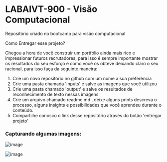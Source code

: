 # LABAIVT-900 - Visão Computacional
Repositório criado no bootcamp para visão computacional


Como Entregar esse projeto?

Chegou a hora de você construir um portfólio ainda mais rico e impressionar futuros recrutadores, para isso é sempre importante mostrar os resultados do seu esforço e como você os obteve deixando claro o seu racional, para isso faça da seguinte maneira:

1. Crie um novo repositório no github com um nome a sua preferência
2. Crie uma pasta chamada 'inputs' e salve as imagens que você utilizou
3. Crie uma pasta chamado 'output' e salve os resultados de reconhecimento de texto nessas imagens
4. Crie um arquivo chamado readme.md , deixe alguns prints descreva o processo, alguns insights e possibilidades que você aprendeu durante o conteúdo.
5. Compartilhe conosco o link desse repositório através do botão 'entregar projeto'

### Capturando algumas imagens:

![image](https://github.com/B4rry4ll3n/LABAIVT-900/assets/86421873/81c14b13-4433-42ca-a5ad-80552eb29149)

![image](https://github.com/B4rry4ll3n/LABAIVT-900/assets/86421873/0c156b00-a42e-447e-89bb-44895f5f4473)

